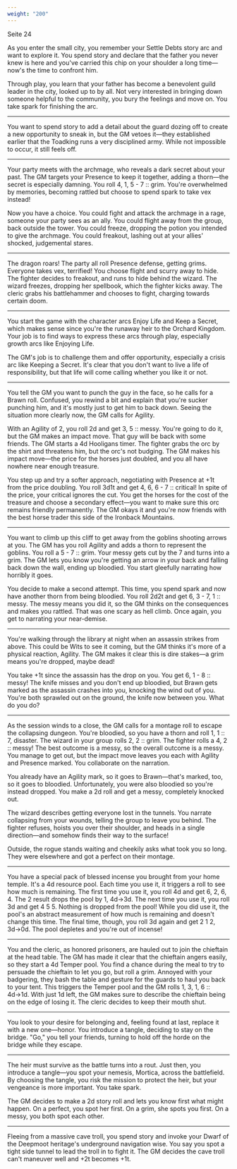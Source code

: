 ```yaml
---
weight: "200"
---
```


Seite 24

As you enter the small city, you remember your Settle Debts story arc and want to explore it. You spend story and declare that the father you never knew is here and you've carried this chip on your shoulder a long time—now's the time to confront him.

Through play, you learn that your father has become a benevolent guild leader in the city, looked up to by all. Not very interested in bringing down someone helpful to the community, you bury the feelings and move on. You take spark for finishing the arc.

---

You want to spend story to add a detail about the guard dozing off to create a new opportunity to sneak in, but the GM vetoes it—they established earlier that the Toadking runs a very disciplined army.
While not impossible to occur, it still feels off.

---

Your party meets with the archmage, who reveals a dark secret about your past. The GM targets your Presence to keep it together, adding a thorn—the secret is especially damning. You roll 4, 1, 5 - 7 :: grim. You're overwhelmed by memories, becoming rattled but choose to spend spark to take vex instead!

Now you have a choice. You could fight and attack the archmage in a rage, someone your party sees as an ally. You could flight away from the group, back outside the tower. You could freeze, dropping the potion you intended to give the archmage. You could freakout, lashing out at your allies' shocked, judgemental stares.

---

The dragon roars! The party all roll Presence defense, getting grims. Everyone takes vex, terrified! You choose flight and scurry away to hide. The fighter decides to freakout, and runs to hide behind the wizard. The wizard freezes, dropping her spellbook, which the fighter kicks away. The cleric grabs his battlehammer and chooses to fight, charging towards certain doom.

---

You start the game with the character arcs Enjoy Life and Keep a Secret, which makes sense since you're the runaway heir to the Orchard Kingdom. Your job is to find ways to express these arcs through play, especially growth arcs like Enjoying Life. 

The GM's job is to challenge them and offer opportunity, especially a crisis arc like Keeping a Secret. It's clear that you don't want to live a life of responsibility, but that life will come calling whether you like it or not.

---

You tell the GM you want to punch the guy in the face, so he calls for a Brawn roll. Confused, you rewind a bit and explain that you're sucker punching him, and it's mostly just to get him to back down. Seeing the situation more clearly now, the GM calls for Agility.

With an Agility of 2, you roll 2d and get 3, 5 :: messy. You're going to do it, but the GM makes an impact move. That guy will be back with some friends. The GM starts a 4d Hooligans timer. The fighter grabs the orc by the shirt and threatens him, but the orc's not budging. The GM makes his impact move—the price for the horses just doubled, and you all have nowhere near enough treasure.

You step up and try a softer approach, negotiating with Presence at +1t from the price doubling. You roll 3d1t and get 4, 6, 6 - 7 :: critical! In spite of the price, your critical ignores the cut. You get the horses for the cost of the treasure and choose a secondary effect—you want to make sure this orc remains friendly permanently. The GM okays it and you're now friends with the best horse trader this side of the Ironback Mountains.

---

You want to climb up this cliff to get away from the goblins shooting arrows at you. The GM has you roll Agility and adds a thorn to represent the goblins. You roll a 5 - 7 :: grim. Your messy gets cut by the 7 and turns into a grim. The GM lets you know you're getting an arrow in your back and falling back down the wall, ending up bloodied. You start gleefully narrating how horribly it goes.

You decide to make a second attempt. This time, you spend spark and now have another thorn from being bloodied. You roll 2d2t and get 6, 3 - 7, 1 :: messy. The messy means you did it, so the GM thinks on the consequences and makes you rattled. That was one scary as hell climb. Once again, you get to narrating your near-demise.

---

You're walking through the library at night when an assassin strikes from above. This could be Wits to see it coming, but the GM thinks it's more of a physical reaction, Agility. The GM makes it clear this is dire stakes—a grim means you're dropped, maybe dead!

You take +1t since the assassin has the drop on you. You get 6, 1 - 8 :: messy! The knife misses and you don't end up bloodied, but Brawn gets marked as the assassin crashes into you, knocking the wind out of you. You're both sprawled out on the ground, the knife now between you. What do you do?

---

As the session winds to a close, the GM calls for a montage roll to escape the collapsing dungeon. You're bloodied, so you have a thorn and roll 1, 1 :: 7, disaster. The wizard in your group rolls 2, 2 :: grim. The fighter rolls a 4, 2 :: messy! The best outcome is a messy, so the overall outcome is a messy. You manage to get out, but the impact move leaves you each with Agility and Presence marked. You collaborate on the narration.

You already have an Agility mark, so it goes to Brawn—that's marked, too, so it goes to bloodied. Unfortunately, you were also bloodied so you're instead dropped. You make a 2d roll and get a messy, completely knocked out.

The wizard describes getting everyone lost in the tunnels. You narrate collapsing from your wounds, telling the group to leave you behind. The fighter refuses, hoists you over their shoulder, and heads in a single direction—and somehow finds their way to the surface!

Outside, the rogue stands waiting and cheekily asks what took you so long. They were elsewhere and got a perfect on their montage.

---

You have a special pack of blessed incense you brought from your home temple. It's a 4d resource pool. Each time you use it, it triggers a roll to see how much is remaining. The first time you use it, you roll 4d and get 6, 2, 6, 4. The 2 result drops the pool by 1, 4d→3d. The next time you use it, you roll 3d and get 4 5 5. Nothing is dropped from the pool! While you did use it, the pool's an abstract measurement of how much is remaining and doesn't change this time. The final time, though, you roll 3d again and get 2 1 2, 3d→0d. The pool depletes and you're out of incense!

--- 

You and the cleric, as honored prisoners, are hauled out to join the chieftain at the head table. The GM has made it clear that the chieftain angers easily, so they start a 4d Temper pool. You find a chance during the meal to try to persuade the chieftain to let you go, but
roll a grim. Annoyed with your badgering, they bash the table and gesture for the guards to haul you back to your tent. This triggers the Temper pool and the GM rolls 1, 3, 1, 6 :: 4d→1d. With just 1d left, the GM makes sure to describe the chieftain being on the edge
of losing it. The cleric decides to keep their mouth shut.

---

You look to your desire for belonging and, feeling found at last, replace it with a new one—honor. You introduce a tangle, deciding to stay on the bridge. "Go," you tell your friends, turning to hold off the horde on the bridge while they escape. 

--- 

The heir must survive as the battle turns into a rout. Just then, you introduce a tangle—you spot your nemesis, Mortica, across the battlefield. By choosing the tangle, you risk the mission to protect the heir, but your vengeance is more important. You take spark.

The GM decides to make a 2d story roll and lets you know first what might happen. On a perfect, you spot her first. On a grim, she spots you first. On a messy, you both spot each other.

--- 

Fleeing from a massive cave troll, you spend story and invoke your Dwarf of the Deepmoot heritage's underground navigation wise. You say you spot a tight side tunnel to lead the troll in to fight it. The GM decides the cave troll can't maneuver well and +2t becomes +1t.
